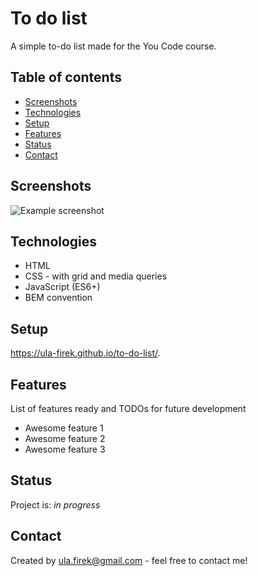 # To do list
A simple to-do list made for the You Code course.

## Table of contents
* [Screenshots](#screenshots)
* [Technologies](#technologies)
* [Setup](#setup)
* [Features](#features)
* [Status](#status)
* [Contact](#contact)

## Screenshots
![Example screenshot](./img/screenshot.png)

## Technologies
* HTML
* CSS - with grid and media queries
* JavaScript (ES6+)
* BEM convention

## Setup
 https://ula-firek.github.io/to-do-list/. 

## Features
List of features ready and TODOs for future development
* Awesome feature 1
* Awesome feature 2
* Awesome feature 3


## Status
Project is: _in progress_


## Contact
Created by ula.firek@gmail.com - feel free to contact me!
